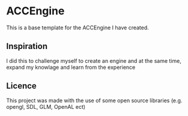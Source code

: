 # ACCEngine

This is a base template for the ACCEngine I have created.

## Inspiration 

I did this to challenge myself to create an engine and at the same time, expand my knowlage and learn from the experience 

## Licence

This project was made with the use of some open source libraries (e.g. opengl, SDL, GLM, OpenAL ect)